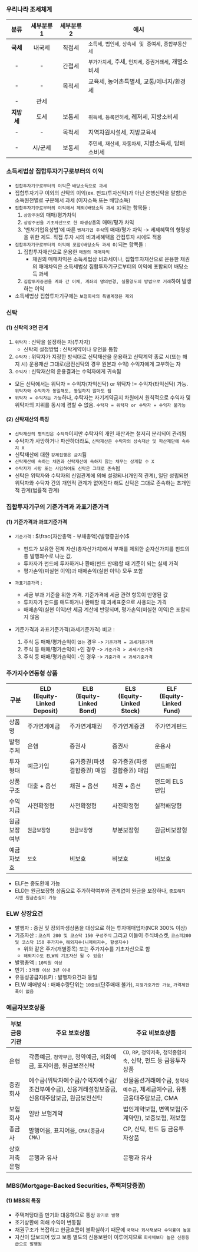 
### 우리나라 조세체계

|   분류    | 세부분류1 | 세부분류2 | 예시                                  |
| :-----: | :---: | :---: | ----------------------------------- |
| **국세**  |  내국세  |  직접세  | `소득세`, `법인세`, `상속세 및 증여세`, `종합부동산세` |
|    -    |   -   |  간접세  | `부가가치세`, 주세, `인지세`, `증권거래세`, 개별소비세  |
|    -    |   -   |  목적세  | 교육세, 농어촌특별세, 교통/에너지/환경세             |
|    -    |  관세   |       |                                     |
| **지방세** |  도세   |  보통세  | `취득세`, `등록면허세`, 레저세, 지방소비세          |
|    -    |   -   |  목적세  | 지역자원시설세, 지방교육세                      |
|    -    | 시/군세  |  보통세  | `주민세`, `재산세`, `자동차세`, 지방소득세, 담배소비세  |

### 소득세법상 집합투자기구로부터의 이익
- `집합투자기구로부터의 이익`은 `배당소득으로 과세`
- 집합투자기구 이외의 신탁의 이익(ex. 펀드(투자신탁)가 아닌 은행신탁을 말함)은 소득원천별로 구분해서 과세 (이자소득 또는 배당소득)
- `집합투자기구로부터의 이익에서 제외(배당소득 과세 X)`되는 항목들 :
	1. `상장주권`의 매매/평가차익
	2. `상장주권을 기초자산으로 한 파생상품`의 매매/평가 차익
	3. '벤처기업육성법'에 따른 `벤처기업 주식`의 매매/평가 차익
	-> 세제혜택의 형평성을 위한 제도. 직접 투자 시의 비과세혜택을 간접투자 시에도 적용
- `집합투자기구로부터의 이익에 포함(배당소득 과세 O)`되는 항목들 :
	1. 집합투자재산으로 운용한 `채권의 매매차익` 
		- 채권의 매매차익은 소득세법상 비과세이나, 집합투자재산으로 운용한 채권의 매매차익은 소득세법상 집합투자기구로부터의 이익에 포함되어 배당소득 과세
	2. `집합투자증권을 계좌 간 이체, 계좌의 명의변경, 실물양도의 방법으로 거래`하여 발생하는 이익
- 소득세법상 집합투자기구에는 `보험회사의 특별계정은 제외`

### 신탁
#### (1) 신탁의 3면 관계
1. `위탁자` : 신탁을 설정하는 자(투자자)
	- 신탁의 설정방법 : 신탁계약이나 유언을 통함
2. `수탁자` : 위탁자가 지정한 방식대로 신탁재산을 운용하고 신탁계약 종료 시(또는 해지 시) 운용재산 그대로(금전신탁의 경우 원본과 수익) 수익자에게 교부하는 자
3. `수익자` : 신탁재산의 운용결과는 수익자에게 귀속됨

- 모든 신탁에서는 위탁자 = 수익자(자익신탁) or 위탁자 != 수익자(타익신탁) 가능. `위탁자와 수익자가 동일해도, 동일하지 않아도 됨`
- `위탁자 = 수익자는 가능`하나, 수탁자는 자기계약금지 차원에서 원칙적으로 수익자 및 위탁자의 지위를 동시에 겸할 수 없음. `수탁자 = 위탁자 or 수탁자 = 수익자 불가능`
#### (2) 신탁재산의 특징
- `신탁재산의 명의인은 수탁자`이지만 수탁자의 개인 재산과는 철저히 분리되어 관리됨
- 수탁자가 사망하거나 파산하더라도, `신탁재산은 수탁자의 상속재산 및 파산재단에 속하지 X`
- 신탁재산에 대한 `강제집행은 금지`됨
- `신탁재산에 속하는 채권과 신탁재산에 속하지 않는 채무는 상계할 수 X`
- `수탁자가 사망 또는 사임하여도 신탁은 그대로 존속`됨
- 신탁은 위탁자와 수탁자의 신임관계에 의해 설정되나(개인적 관계), 일단 성립되면 위탁자와 수탁자 간의 개인적 관계가 없어진다 해도 신탁은 그대로 존속하는 초개인적 관계(법률적 관계)

### 집합투자기구의 기준가격과 과표기준가격
#### (1) 기준가격과 과표기준가격
- `기준가격` : $\frac{자산총액 - 부채총액}{발행증권수}$ 
	- 펀드가 보유한 전체 자산(총자산가치)에서 부채를 제외한 순자산가치를 펀드의 총 발행좌수로 나눈 값. 
	- 투자자가 펀드에 투자하거나 환매(펀드 판매)할 때 기준이 되는 실제 가격
	- 평가손익(미실현 이익)과  매매손익(실현 이익) 모두 포함
- `과표기준가격` : 
	- 세금 부과 기준을 위한 가격. 기준가격에 세금 관련 항목이 반영된 값
	- 투자자가 펀드를 매도하거나 환매할 때 과세표준으로 사용되는 가격
	- 매매손익(실현 이익)만 세금 계산에 반영되며, 평가손익(미실현 이익)은 포함되지 않음

- 기준가격과 과표기준가격(과세기준가격) 비교 :
	1. 주식 등 매매/평가손익이 `없는` 경우 -> `기준가격 = 과세기준가격`
	2. 주식 등 매매/평가손익이 `+`인 경우 -> `기준가격 > 과세기준가격`
	3. 주식 등 매매/평가손익이 `-`인 경우 -> `기준가격 < 과세기준가격`

### 주가지수연동형 상품

| 구분     | ELD<br>(Equity-Linked Deposit) | ELB<br>(Equity-Linked Bond) | ELS<br>(Equity-Linked Stock) | ELF<br>(Equity-Linked Fund) |
| ------ | ------------------------------ | --------------------------- | ---------------------------- | --------------------------- |
| 상품명    | 주가연계예금                         | 주가연계채권                      | 주가연계증권                       | 주가연계펀드                      |
| 발행주체   | 은행                             | 증권사                         | 증권사                          | 운용사                         |
| 투자형태   | 예금가입                           | 유가증권(파생결합증권) 매입             | 유가증권(파생결합증권) 매입              | 펀드매입                        |
| 상품구조   | 대출 + 옵션                        | 채권 + 옵션                     | 채권 + 옵션                      | 펀드에 ELS 편입                  |
| 수익지급   | 사전확정형                          | 사전확정형                       | 사전확정형                        | 실적배당형                       |
| 원금보장여부 | `원금보장형`                        | `원금보장형`                     | 부분보장형                        | 원금비보장형                      |
| 예금자보호  | `보호`                           | 비보호                         | 비보호                          | 비보호                         |
- ELF는 중도환매 가능
- ELD는 원금보장형 상품으로 주가하락여부와 관계없이 원금을 보장하나, `중도해지 시엔 원금손실이 가능`

### ELW 상장요건
- 발행자 : 증권 및 장외파생상품을 대상으로 하는 투자매매업자(NCR 300% 이상)
- 기초자산 : `코스피 200 및 코스닥 150 구성주식` 그리고 이들이 주식바스켓, `코스피200 및 코스닥 150 주가지수`, `해외지수(니께이지수, 항생지수)`
	- 위와 같은 주가(개별종목) 또는 주가지수를 기초자산으로 함
	- `해외지수도 ELW의 기초자산 될 수 있음!`
- 발행총액 : `10억원 이상`
- 만기 : `3개월 이상 3년 이내`
- 유동성공급자(LP) : 발행자요건과 동일
- ELW 매매방식 : 매매수량단위는 `10증권`(단주매매 불가), `지정가호가만 가능`, `가격제한폭이 없음`

### 예금자보호상품
 
| 부보금융기관 | 주요 보호상품                                               | 주요 비보호상품                                      |
| ------ | ----------------------------------------------------- | --------------------------------------------- |
| 은행     | 각종예금, `청약부금`, 청약예금, 외화예금, 표지어음, 원금보전신탁                | `CD`, `RP`, `청약저축`, `청약종합저축`, 신탁, 펀드 등 금융투자상품 |
| 증권회사   | 예수금(위탁자예수금/수익자예수금/조건부예수금), 신용거래설정보증금, 신용대주담보금, 원금보전신탁 | 선물옵션거래예수금, `청약자예수금`, 제세금예수금, 유통금융대주담보금, CMA   |
| 보험회사   | 일반 보험계약                                               | 법인계약보험, 변액보험(주계약만), 보증보험, 재보험                 |
| 종금사    | 발행어음, 표지어음, `CMA(종금사 CMA)`                            | CP, 신탁, 펀드 등 금융투자상품                           |
| 상호저축은행 | 은행과 유사                                                | 은행과 유사                                        |

### MBS(Mortgage-Backed Securities, 주택저당증권)
#### (1) MBS의 특징
- 주택저당대출 만기와 대응하므로 통상 `장기로 발행`
- 조기상환에 의해 수익이 변동됨
- 채권구조가 복잡하고 현금흐름이 불확실하기 때문에 `국채나 회사채보다 수익률이 높음`
- 자산이 담보되어 있고 보통 별도의 신용보완이 이루어지므로 `회사채보다 높은 신용등급으로 발행됨`



